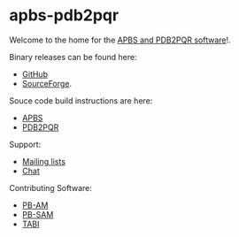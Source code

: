 apbs-pdb2pqr
============

Welcome to the home for the [APBS and PDB2PQR software](http://www.poissonboltzmann.org)!.  

Binary releases can be found here:
* [GitHub](https://github.com/Electrostatics/apbs-pdb2pqr/releases)
* [SourceForge](https://sourceforge.net/projects/apbs/). 

Souce code build instructions are here:
* [APBS](https://github.com/Electrostatics/apbs-pdb2pqr/blob/master/apbs/README.md)
* [PDB2PQR](https://github.com/Electrostatics/apbs-pdb2pqr/blob/master/pdb2pqr/README.md)

Support:
* [Mailing lists](http://www.poissonboltzmann.org/support/home/)
* [Chat](https://gitter.im/Electrostatics/help)

Contributing Software:
* [PB-AM](https://github.com/davas301/pb_solvers)
* [PB-SAM](https://github.com/davas301/pb_solvers)
* [TABI](https://github.com/lwwilson1/TABIPB)

